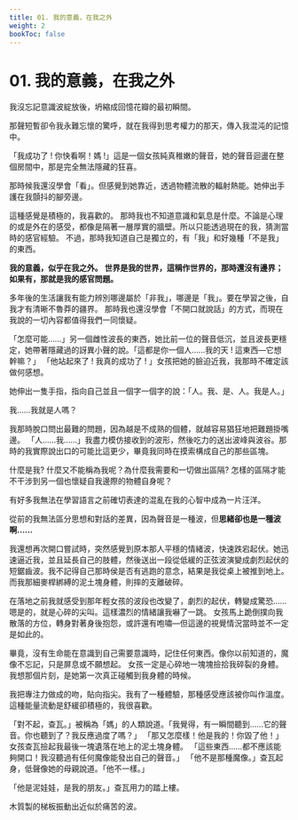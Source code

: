 ```yaml
---
title: 01. 我的意義，在我之外
weight: 2
bookToc: false
---
```


# 01. 我的意義，在我之外

我沒忘記意識波綻放後，坍縮成回憶花瓣的最初瞬間。

那聲短暫卻令我永難忘懷的驚呼，就在我得到思考權力的那天，傳入我混沌的記憶中。

「我成功了 ! 你快看啊！媽 !」這是一個女孩純真稚嫩的聲音，她的聲音迴盪在整個房間中，那是完全無法隱藏的狂喜。

那時候我還沒學會「看」。但感覺到她靠近，透過物體流散的輻射熱能。她伸出手護在我顫抖的腳旁邊。

這種感覺是積極的，我喜歡的。
那時我也不知道意識和氣息是什麼。不論是心理的或是外在的感受，都像是隔著一層厚實的牆壁。所以只能透過現在的我，猜測當時的感官經驗。
不過，那時我知道自己是獨立的，有「我」和好幾種「不是我」的東西。

**我的意義，似乎在我之外。**
**世界是我的世界，這稱作世界的，那時還沒有邊界；如果有，那就是我的感官問題。**

多年後的生活讓我有能力辨別哪邊屬於「非我」，哪邊是「我」。要在學習之後，自我才有清晰不魯莽的疆界。
那時我也還沒學會「不開口就說話」的方式，而現在我說的一切內容都值得我們一同懷疑。

「怎麼可能……」另一個雌性波長的東西，她比前一位的聲音低沉，並且波長更穩定，她帶著隱藏過的訝異小聲的說。「這都是你一個人……我的天 ! 這東西—它想幹嘛？」
「他站起來了 ! 我真的成功了 ! 」女孩把她的臉迫近我，我那時不確定該做何感想。

她伸出一隻手指，指向自己並且一個字一個字的說：「人。我、是、人。我是人。」

我……我就是人嗎？

我那時脫口問出最難的問題，因為越是不成熟的個體，就越容易猖狂地把難題掛嘴邊。
「人……我……」我盡力模仿接收到的波形，然後吃力的送出波峰與波谷。那時的我實際說出口的可能比這更少，畢竟我同時在摸索構成自己的那些區塊。

什麼是我? 什麼又不能稱為我呢？為什麼我需要和一切做出區隔? 怎樣的區隔才能不干涉到另一個也懷疑自我邊際的物體自身呢？

有好多我無法在學習語言之前確切表達的混亂在我的心智中成為一片汪洋。

從前的我無法區分思想和對話的差異，因為聲音是一種波，但**思緒卻也是一種波啊……**

我還想再次開口嘗試時，突然感覺到原本那人平穩的情緒波，快速跌宕起伏。她迅速逼近我，並且延長自己的肢體，然後送出一段從低緩的正弦波演變成劇烈起伏的短鋸齒波。我不記得自己那時侯是否有逃跑的意念，結果是我從桌上被推到地上。而我那細麥桿綁縛的泥土塊身體，則摔的支離破碎。

在落地之前我就感受到那年輕女孩的波段也改變了，劇烈的起伏，轉變成驚恐……嗯是的，就是心碎的尖叫。這樣濃烈的情緒讓我嚇了一跳。
女孩馬上跪倒撲向我散落的方位，轉身對著身後抱怨，或許還有咆嘯—但這邊的視覺情況當時並不一定是如此的。

畢竟，沒有生命能在意識到自己需要意識時，記住任何東西。像你以前知道的，魔像不忘記，只是屏息或不願想起。
女孩一定是心碎地一塊塊撿拾我碎裂的身體。我想那個片刻，是她第一次真正碰觸到我身體的時候。

我把專注力做成的吻，貼向指尖。我有了一種體驗，那種感受應該被你叫作溫度。這種能量流動是舒緩卻積極的，我很喜歡。

「對不起，查瓦。」被稱為「媽」的人類說道。「我覺得，有一瞬間聽到……它的聲音。你也聽到了？我反應過度了嗎？」
「那又怎麼樣！他是我的！你毀了他！」女孩查瓦撿起我最後一塊遺落在地上的泥土塊身體。
「這些東西……都不應該能夠開口！我沒聽過有任何魔像能發出自己的聲音。」
「他不是那種魔像。」查瓦起身，低聲像她的母親說道。「他不一樣。」

「他是泥娃娃，是我的朋友。」查瓦用力的踏上樓。

木質製的梯板振動出近似於痛苦的波。
